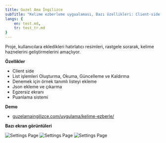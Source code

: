 ```yaml
---
title: Guzel Ama İngilizce
subTitle: "Kelime ezberleme uygualaması, Bazı özellikleri: Client-side, liste CRUD, json ekleme ve çıkarma, egzersiz ekranı."
langs: {
    en: test.md,
    tr: test_tr.md
}
---
```


Proje, kullanıcılara ekledikleri hatırlatıcı resimleri, rastgele sorarak, kelime haznelerini geliştirmelerini amaçlıyor.

**Özellikler**

- Client side
- List işlemleri Oluşturma, Okuma, Güncelleme ve Kaldırma
- Denemek için örnek tanımlı listeyi ekleme
- Json ekleme ve çıkarma
- Egzersiz ekranı
- Puanlama sistemi

**Demo**

- <a href="https://www.guzelamaingilizce.com/uygulama/kelime-ezberle/" target="_blank">guzelamaingilizce.com/uygulama/kelime-ezberle/</a>

**Bazı ekran görüntüleri**

![Settings Page](/images/vocabulary-memorization-web-app/default-questions.png)
![Settings Page](/images/vocabulary-memorization-web-app/list.png)
![Settings Page](/images/vocabulary-memorization-web-app/memorize.png)
